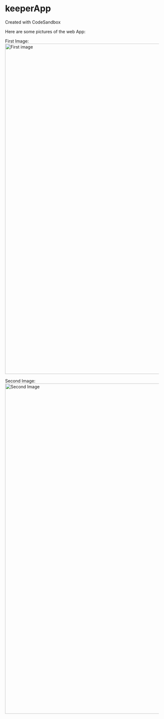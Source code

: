 # keeperApp
Created with CodeSandbox

Here are some pictures of the web App:

First Image:
<img width="1079" alt="First image" src="https://github.com/Anuragroy24/keeperApp/assets/122443089/101d1deb-60f4-4413-817c-2b1e519848c9">

Second Image:
<img width="1079" alt="Second Image" src="https://github.com/Anuragroy24/keeperApp/assets/122443089/2fb86f26-57b7-4775-a140-6a9505596217">
